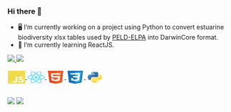 ### Hi there 👋

- :desktop_computer: I’m currently working on a project using Python to convert estuarine biodiversity xlsx tables used by <a href="https://peld.furg.br/" target="_blank">PELD-ELPA<a> into DarwinCore format.
- :seedling: I’m currently learning ReactJS.
  
<div>
  <a href="https://github.com/vdionysio">
  <img height="180em" src="https://github-readme-stats.vercel.app/api?username=vdionysio&show_icons=true&theme=dark&include_all_commits=true&count_private=true"/>
  <img height="180em" src="https://github-readme-stats.vercel.app/api/top-langs/?username=vdionysio&layout=compact&langs_count=7&theme=dark"/>
</div>
<div style="display: inline_block"><br>
  <img align="center" alt="dionysio-Js" height="30" width="40" src="https://raw.githubusercontent.com/devicons/devicon/master/icons/javascript/javascript-plain.svg">
  <img align="center" alt="dionysio-React" height="30" width="40" src="https://raw.githubusercontent.com/devicons/devicon/master/icons/react/react-original.svg">
  <img align="center" alt="dionysio-HTML" height="30" width="40" src="https://raw.githubusercontent.com/devicons/devicon/master/icons/html5/html5-original.svg">
  <img align="center" alt="dionysio-CSS" height="30" width="40" src="https://raw.githubusercontent.com/devicons/devicon/master/icons/css3/css3-original.svg">
  <img align="center" alt="dionysio-Python" height="30" width="40" src="https://raw.githubusercontent.com/devicons/devicon/master/icons/python/python-original.svg">
 </div>
  
  ##
  
<div> 
  <a href = "mailto:vini.dionysio@gmail.com"><img src="https://img.shields.io/badge/Gmail-D14836?style=for-the-badge&logo=gmail&logoColor=white" target="_blank"></a>
  <a href="https://www.linkedin.com/in/vinicius-dionysio-b656b019b/" target="_blank"><img src="https://img.shields.io/badge/-LinkedIn-%230077B5?style=for-the-badge&logo=linkedin&logoColor=white" target="_blank"></a>  
</div>
